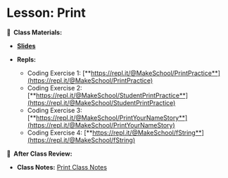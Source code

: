 <!-- .slide: data-background="./Images/header.svg" data-background-repeat="none" data-background-size="40% 40%" data-background-position="center 10%" class="header" -->
# Lesson: Print

<!-- Put a link to the slides so that students can find them -->

**📝 &nbsp;Class Materials:** 
  <!-- Put a link to the slides -->
* [**Slides**](https://docs.google.com/presentation/d/1srR8iLoV_n9Y7ahViGPPhgziEeCvYR8-zpqsvq7yd_8/edit#slide=id.p)

* **Repls:**
  * Coding Exercise 1: [**https://repl.it/@MakeSchool/PrintPractice**](https://repl.it/@MakeSchool/PrintPractice)
  * Coding Exercise 2: [**https://repl.it/@MakeSchool/StudentPrintPractice**](https://repl.it/@MakeSchool/StudentPrintPractice)
  * Coding Exercise 3: [**https://repl.it/@MakeSchool/PrintYourNameStory**](https://repl.it/@MakeSchool/PrintYourNameStory)
  * Coding Exercise 4: [**https://repl.it/@MakeSchool/fString**](https://repl.it/@MakeSchool/fString)

 
**📖 &nbsp;After Class Review:**
 * **Class Notes:** [Print Class Notes](https://docs.google.com/document/d/1DRM8d4thT9tZ9cn4qy8mdVHaJ6XR_LGcm2rDd4TYJG4/)


<!-- > -->
